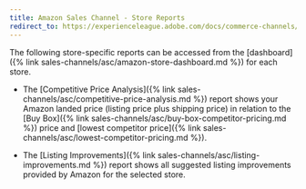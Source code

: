 ```yaml
---
title: Amazon Sales Channel - Store Reports
redirect_to: https://experienceleague.adobe.com/docs/commerce-channels/amazon/reports-logs/amazon-logs-reports.html
---
```


The following store-specific reports can be accessed from the [dashboard]({% link sales-channels/asc/amazon-store-dashboard.md %}) for each store.

- The [Competitive Price Analysis]({% link sales-channels/asc/competitive-price-analysis.md %}) report shows your Amazon landed price (listing price plus shipping price) in relation to the [Buy Box]({% link sales-channels/asc/buy-box-competitor-pricing.md %}) price and [lowest competitor price]({% link sales-channels/asc/lowest-competitor-pricing.md %}).

- The [Listing Improvements]({% link sales-channels/asc/listing-improvements.md %}) report shows all suggested listing improvements provided by Amazon for the selected store.
